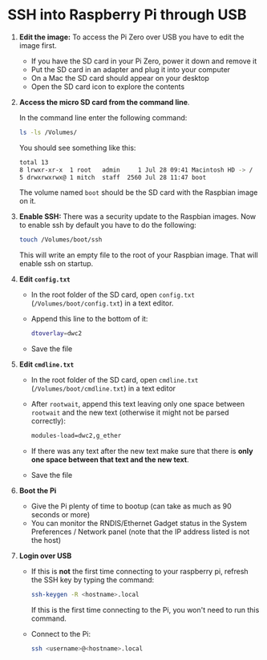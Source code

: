 # SSH into Raspberry Pi through USB

1. **Edit the image:** To access the Pi Zero over USB you have to edit the image first.

    - If you have the SD card in your Pi Zero, power it down and remove it
    - Put the SD card in an adapter and plug it into your computer
    - On a Mac the SD card should appear on your desktop
    - Open the SD card icon to explore the contents

2. **Access the micro SD card from the command line**.

    In the command line enter the following command:

    ``` bash
    ls -ls /Volumes/
    ```

    You should see something like this:

    ``` bash
    total 13
    8 lrwxr-xr-x  1 root   admin     1 Jul 28 09:41 Macintosh HD -> /
    5 drwxrwxrwx@ 1 mitch  staff  2560 Jul 28 11:47 boot
    ```

    The volume named `boot` should be the SD card with the Raspbian image on it.

3. **Enable SSH:** There was a security update to the Raspbian images. Now to enable ssh by default you have to do the following:

    ``` bash
    touch /Volumes/boot/ssh
    ```

    This will write an empty file to the root of your Raspbian image. That will enable ssh on startup.

4. **Edit `config.txt`**

    - In the root folder of the SD card, open `config.txt` (`/Volumes/boot/config.txt`) in a text editor.
    - Append this line to the bottom of it:
        
        ``` bash
        dtoverlay=dwc2
        ```

    - Save the file

5. **Edit `cmdline.txt`**

    - In the root folder of the SD card, open `cmdline.txt` (`/Volumes/boot/cmdline.txt`) in a text editor
    - After `rootwait`, append this text leaving only one space between `rootwait` and the new text (otherwise it might not be parsed correctly):

        ``` bash
        modules-load=dwc2,g_ether
        ```

    - If there was any text after the new text make sure that there is **only one space between that text and the new text**.
    - Save the file

6. **Boot the Pi**

    - Give the Pi plenty of time to bootup (can take as much as 90 seconds or more)
    - You can monitor the RNDIS/Ethernet Gadget status in the System Preferences / Network panel (note that the IP address listed is not the host)

7. **Login over USB**

    - If this is **not** the first time connecting to your raspberry pi, refresh the SSH key by typing the command: 
        
        ``` bash
        ssh-keygen -R <hostname>.local
        ```

        If this is the first time connecting to the Pi, you won't need to run this command.

    - Connect to the Pi:

        ``` bash
        ssh <username>@<hostname>.local
        ```